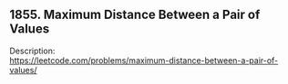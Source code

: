 ## 1855. Maximum Distance Between a Pair of Values

Description:  
https://leetcode.com/problems/maximum-distance-between-a-pair-of-values/